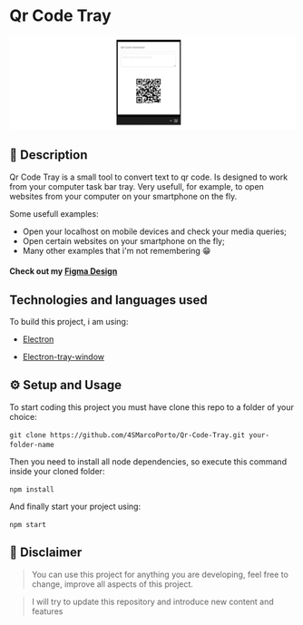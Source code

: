 # Qr Code Tray 

![Main ScreenShot](/README.assets/screenshot.png)



## 📖 Description

Qr Code Tray is a small tool to convert text to qr code. Is designed to work from your computer task bar tray. Very usefull, for example, to open websites from your computer on your smartphone on the fly.

Some usefull examples:

* Open your localhost on mobile devices and check your media queries;
* Open certain websites on your smartphone on the fly;
* Many other examples that i'm not remembering 😁

#### Check out my [Figma Design](https://www.figma.com/file/xULeHVzJzLYLek3QFFqeH2/QrCodeTool-Tray---Github-Linked?node-id=0%3A1)


## Technologies and languages used

To build this project, i am using:

* [Electron](https://github.com/electron/electron)

* [Electron-tray-window](https://github.com/sfatihk/electron-tray-window)


## ⚙ Setup and Usage

To start coding this project you must have clone this repo to a folder of your choice:

``` git clone https://github.com/4SMarcoPorto/Qr-Code-Tray.git your-folder-name ```

Then you need to install all node dependencies, so execute this command inside your cloned folder:

``` npm install ```

And finally start your project using:

``` npm start ```


## 🚨 Disclaimer

>You can use this project for anything you are developing, feel free to change, improve all aspects of this project.

>I will try to update this repository and introduce new content and features